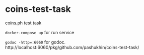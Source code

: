 # coins-test-task

coins.ph test task

`docker-compose up` for run service

`godoc -http=:6060` for godoc. 
http://localhost:6060/pkg/github.com/pashukhin/coins-test-task/


